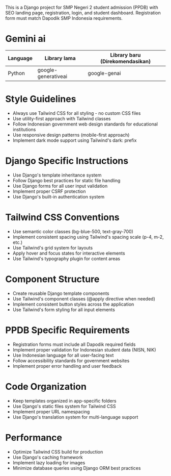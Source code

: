 <!-- Use this file to provide workspace-specific custom instructions to Copilot. For more details, visit https://code.visualstudio.com/docs/copilot/copilot-customization#_use-a-githubcopilotinstructionsmd-file -->

This is a Django project for SMP Negeri 2 student admission (PPDB) with SEO landing page, registration, login, and student dashboard. Registration form must match Dapodik SMP Indonesia requirements.

# Gemini ai

| Language | Library lama         | Library baru (Direkomendasikan) |
|----------|----------------------|---------------------------------|
| Python   | google-generativeai   | google-genai                    |


# Style Guidelines
- Always use Tailwind CSS for all styling - no custom CSS files
- Use utility-first approach with Tailwind classes
- Follow Indonesian government web design standards for educational institutions
- Use responsive design patterns (mobile-first approach)
- Implement dark mode support using Tailwind's dark: prefix

# Django Specific Instructions
- Use Django's template inheritance system
- Follow Django best practices for static file handling
- Use Django forms for all user input validation
- Implement proper CSRF protection
- Use Django's built-in authentication system

# Tailwind CSS Conventions
- Use semantic color classes (bg-blue-500, text-gray-700)
- Implement consistent spacing using Tailwind's spacing scale (p-4, m-2, etc.)
- Use Tailwind's grid system for layouts
- Apply hover and focus states for interactive elements
- Use Tailwind's typography plugin for content areas

# Component Structure
- Create reusable Django template components
- Use Tailwind's component classes (@apply directive when needed)
- Implement consistent button styles across the application
- Use Tailwind's form styling for all input elements

# PPDB Specific Requirements
- Registration forms must include all Dapodik required fields
- Implement proper validation for Indonesian student data (NISN, NIK)
- Use Indonesian language for all user-facing text
- Follow accessibility standards for government websites
- Implement proper error handling and user feedback

# Code Organization
- Keep templates organized in app-specific folders
- Use Django's static files system for Tailwind CSS
- Implement proper URL namespacing
- Use Django's translation system for multi-language support

# Performance
- Optimize Tailwind CSS build for production
- Use Django's caching framework
- Implement lazy loading for images
- Minimize database queries using Django ORM best practices
